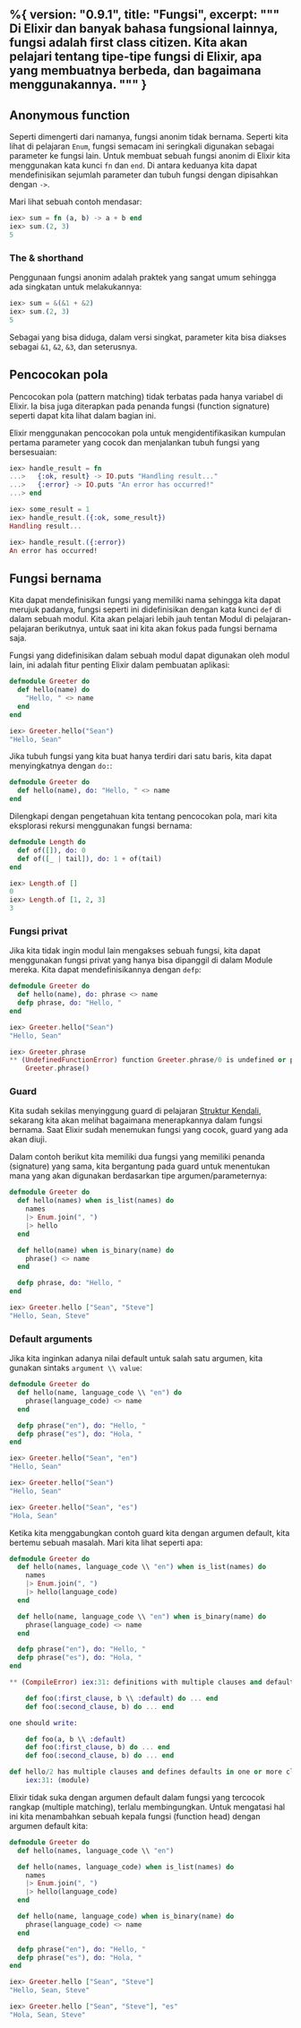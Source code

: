 %{
  version: "0.9.1",
  title: "Fungsi",
  excerpt: """
  Di Elixir dan banyak bahasa fungsional lainnya, fungsi adalah first class citizen. Kita akan pelajari tentang tipe-tipe fungsi di Elixir, apa yang membuatnya berbeda, dan bagaimana menggunakannya.
  """
}
---

## Anonymous function

Seperti dimengerti dari namanya, fungsi anonim tidak bernama. Seperti kita lihat di pelajaran `Enum`, fungsi semacam ini seringkali digunakan sebagai parameter ke fungsi lain. Untuk membuat sebuah fungsi anonim di Elixir kita menggunakan kata kunci `fn` dan `end`.  Di antara keduanya kita dapat mendefinisikan sejumlah parameter dan tubuh fungsi dengan dipisahkan dengan `->`.

Mari lihat sebuah contoh mendasar:

```elixir
iex> sum = fn (a, b) -> a + b end
iex> sum.(2, 3)
5
```

### The & shorthand

Penggunaan fungsi anonim adalah praktek yang sangat umum sehingga ada singkatan untuk melakukannya:

```elixir
iex> sum = &(&1 + &2)
iex> sum.(2, 3)
5
```

Sebagai yang bisa diduga, dalam versi singkat, parameter kita bisa diakses sebagai `&1`, `&2`, `&3`, dan seterusnya.

## Pencocokan pola

Pencocokan pola (pattern matching) tidak terbatas pada hanya variabel di Elixir. Ia bisa juga diterapkan pada penanda fungsi (function signature) seperti dapat kita lihat dalam bagian ini.

Elixir menggunakan pencocokan pola untuk mengidentifikasikan kumpulan pertama parameter yang cocok dan menjalankan tubuh fungsi yang bersesuaian:

```elixir
iex> handle_result = fn
...>   {:ok, result} -> IO.puts "Handling result..."
...>   {:error} -> IO.puts "An error has occurred!"
...> end

iex> some_result = 1
iex> handle_result.({:ok, some_result})
Handling result...

iex> handle_result.({:error})
An error has occurred!
```

## Fungsi bernama

Kita dapat mendefinisikan fungsi yang memiliki nama sehingga kita dapat merujuk padanya, fungsi seperti ini didefinisikan dengan kata kunci `def` di dalam sebuah modul.  Kita akan pelajari lebih jauh tentan Modul di pelajaran-pelajaran berikutnya, untuk saat ini kita akan fokus pada fungsi bernama saja.

Fungsi yang didefinisikan dalam sebuah modul dapat digunakan oleh modul lain, ini adalah fitur penting Elixir dalam pembuatan aplikasi:

```elixir
defmodule Greeter do
  def hello(name) do
    "Hello, " <> name
  end
end

iex> Greeter.hello("Sean")
"Hello, Sean"
```

Jika tubuh fungsi yang kita buat hanya terdiri dari satu baris, kita dapat menyingkatnya dengan `do:`:

```elixir
defmodule Greeter do
  def hello(name), do: "Hello, " <> name
end
```

Dilengkapi dengan pengetahuan kita tentang pencocokan pola, mari kita eksplorasi rekursi menggunakan fungsi bernama:

```elixir
defmodule Length do
  def of([]), do: 0
  def of([_ | tail]), do: 1 + of(tail)
end

iex> Length.of []
0
iex> Length.of [1, 2, 3]
3
```

### Fungsi privat

Jika kita tidak ingin modul lain mengakses sebuah fungsi, kita dapat menggunakan fungsi privat yang hanya bisa dipanggil di dalam Module mereka.  Kita dapat mendefinisikannya dengan `defp`:

```elixir
defmodule Greeter do
  def hello(name), do: phrase <> name
  defp phrase, do: "Hello, "
end

iex> Greeter.hello("Sean")
"Hello, Sean"

iex> Greeter.phrase
** (UndefinedFunctionError) function Greeter.phrase/0 is undefined or private
    Greeter.phrase()
```

### Guard

Kita sudah sekilas menyinggung guard di pelajaran [Struktur Kendali](../control-structures), sekarang kita akan melihat bagaimana menerapkannya dalam fungsi bernama.  Saat Elixir sudah menemukan fungsi yang cocok, guard yang ada akan diuji.

Dalam contoh berikut kita memiliki dua fungsi yang memiliki penanda (signature) yang sama, kita bergantung pada guard untuk menentukan mana yang akan digunakan berdasarkan tipe argumen/parameternya:

```elixir
defmodule Greeter do
  def hello(names) when is_list(names) do
    names
    |> Enum.join(", ")
    |> hello
  end

  def hello(name) when is_binary(name) do
    phrase() <> name
  end

  defp phrase, do: "Hello, "
end

iex> Greeter.hello ["Sean", "Steve"]
"Hello, Sean, Steve"
```

### Default arguments

Jika kita inginkan adanya nilai default untuk salah satu argumen, kita gunakan sintaks `argument \\ value`:

```elixir
defmodule Greeter do
  def hello(name, language_code \\ "en") do
    phrase(language_code) <> name
  end

  defp phrase("en"), do: "Hello, "
  defp phrase("es"), do: "Hola, "
end

iex> Greeter.hello("Sean", "en")
"Hello, Sean"

iex> Greeter.hello("Sean")
"Hello, Sean"

iex> Greeter.hello("Sean", "es")
"Hola, Sean"
```

Ketika kita menggabungkan contoh guard kita dengan argumen default, kita bertemu sebuah masalah. Mari kita lihat seperti apa:

```elixir
defmodule Greeter do
  def hello(names, language_code \\ "en") when is_list(names) do
    names
    |> Enum.join(", ")
    |> hello(language_code)
  end

  def hello(name, language_code \\ "en") when is_binary(name) do
    phrase(language_code) <> name
  end

  defp phrase("en"), do: "Hello, "
  defp phrase("es"), do: "Hola, "
end

** (CompileError) iex:31: definitions with multiple clauses and default values require a header. Instead of:

    def foo(:first_clause, b \\ :default) do ... end
    def foo(:second_clause, b) do ... end

one should write:

    def foo(a, b \\ :default)
    def foo(:first_clause, b) do ... end
    def foo(:second_clause, b) do ... end

def hello/2 has multiple clauses and defines defaults in one or more clauses
    iex:31: (module)
```

Elixir tidak suka dengan argumen default dalam fungsi yang tercocok rangkap (multiple matching), terlalu membingungkan.  Untuk mengatasi hal ini kita menambahkan sebuah kepala fungsi (function head) dengan argumen default kita:

```elixir
defmodule Greeter do
  def hello(names, language_code \\ "en")

  def hello(names, language_code) when is_list(names) do
    names
    |> Enum.join(", ")
    |> hello(language_code)
  end

  def hello(name, language_code) when is_binary(name) do
    phrase(language_code) <> name
  end

  defp phrase("en"), do: "Hello, "
  defp phrase("es"), do: "Hola, "
end

iex> Greeter.hello ["Sean", "Steve"]
"Hello, Sean, Steve"

iex> Greeter.hello ["Sean", "Steve"], "es"
"Hola, Sean, Steve"
```
